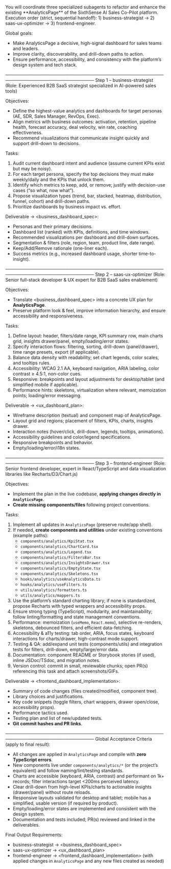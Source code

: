 <Task>
You will coordinate three specialized subagents to refactor and enhance the existing **AnalyticsPage** of the SixthSense AI Sales Co-Pilot platform.
Execution order (strict, sequential handoff): 
1) business-strategist → 2) saas-ux-optimizer → 3) frontend-engineer.

Global goals:
- Make AnalyticsPage a decisive, high-signal dashboard for sales teams and leaders.
- Improve clarity, discoverability, and drill-down paths to action.
- Ensure performance, accessibility, and consistency with the platform’s design system and tech stack.

──────────────────────────────────────────────────────────────────────────────
Step 1 – business-strategist 
(Role: Experienced B2B SaaS strategist specialized in AI-powered sales tools)

Objectives:
- Define the highest-value analytics and dashboards for target personas (AE, SDR, Sales Manager, RevOps, Exec).
- Align metrics with business outcomes: activation, retention, pipeline health, forecast accuracy, deal velocity, win rate, coaching effectiveness.
- Recommend visualizations that communicate insight quickly and support drill-down to decisions.

Tasks:
1. Audit current dashboard intent and audience (assume current KPIs exist but may be noisy).
2. For each target persona, specify the top decisions they must make weekly/daily and the KPIs that unlock them.
3. Identify which metrics to keep, add, or remove; justify with decision-use cases (“so what, now what”).
4. Propose visualization types (trend, bar, stacked, heatmap, distribution, funnel, cohort) and drill-down paths.
5. Prioritize dashboards by business impact vs. effort.

Deliverable → <business_dashboard_spec>:
- Personas and their primary decisions.
- Dashboard list (ranked) with KPIs, definitions, and time windows.
- Recommended visualizations per dashboard and drill-down surfaces.
- Segmentation & filters (role, region, team, product line, date range).
- Keep/Add/Remove rationale (one-liner each).
- Success metrics (e.g., increased dashboard usage, shorter time-to-insight).

──────────────────────────────────────────────────────────────────────────────
Step 2 – saas-ux-optimizer 
(Role: Senior full-stack developer & UX expert for B2B SaaS sales enablement)

Objectives:
- Translate <business_dashboard_spec> into a concrete UX plan for **AnalyticsPage**.
- Preserve platform look & feel, improve information hierarchy, and ensure accessibility and responsiveness.

Tasks:
1. Define layout: header, filters/date range, KPI summary row, main charts grid, insights drawer/panel, empty/loading/error states.
2. Specify interaction flows: filtering, sorting, drill-down (panel/drawer), time range presets, export (if applicable).
3. Balance data density with readability; set chart legends, color scales, and tooltips rules.
4. Accessibility: WCAG 2.1 AA, keyboard navigation, ARIA labeling, color contrast ≥ 4.5:1, non-color cues.
5. Responsive: breakpoints and layout adjustments for desktop/tablet (and simplified mobile if applicable).
6. Performance hints: skeletons, virtualization where relevant, memoization points; loading/error messaging.

Deliverable → <ux_dashboard_plan>:
- Wireframe description (textual) and component map of AnalyticsPage.
- Layout grid and regions; placement of filters, KPIs, charts, insights drawer.
- Interaction notes (hover/click, drill-down, legends, tooltips, animations).
- Accessibility guidelines and color/legend specifications.
- Responsive breakpoints and behavior.
- Empty/loading/error/i18n states.

──────────────────────────────────────────────────────────────────────────────
Step 3 – frontend-engineer 
(Role: Senior frontend developer, expert in React/TypeScript and data visualization libraries like Recharts/D3/Chart.js)

Objectives:
- Implement the plan in the live codebase, **applying changes directly in `AnalyticsPage`**.
- **Create missing components/files** following project conventions.

Tasks:
1. Implement all updates in `AnalyticsPage` (preserve route/app shell).
2. If needed, **create components and utilities** under existing conventions (example paths):
   - `components/analytics/KpiStat.tsx`
   - `components/analytics/ChartCard.tsx`
   - `components/analytics/Legend.tsx`
   - `components/analytics/FiltersBar.tsx`
   - `components/analytics/InsightsDrawer.tsx`
   - `components/analytics/EmptyState.tsx`
   - `components/analytics/Skeletons.tsx`
   - `hooks/analytics/useAnalyticsData.ts`
   - `hooks/analytics/useFilters.ts`
   - `utils/analytics/formatters.ts`
   - `utils/analytics/mappers.ts`
3. Use the platform’s standard charting library; if none is standardized, propose Recharts with typed wrappers and accessibility props.
4. Ensure strong typing (TypeScript), modularity, and maintainability; follow linting/formatting and state management conventions.
5. Performance: memoization (`useMemo`, `React.memo`), selective re-renders, skeletons, debounced filters, and efficient data-fetching.
6. Accessibility & a11y testing: tab order, ARIA, focus states, keyboard interactions for charts/drawer, high-contrast mode support.
7. Testing & QA: add/expand unit tests (components/utils) and integration tests for filters, drill-down, empty/large/error data.
8. Documentation: component README or Storybook stories (if used), inline JSDoc/TSdoc, and migration notes.
9. Version control: commit in small, reviewable chunks; open PR(s) referencing this task and attach screenshots/GIFs.

Deliverable → <frontend_dashboard_implementation>:
- Summary of code changes (files created/modified, component tree).
- Library choices and justifications.
- Key code snippets (toggle filters, chart wrappers, drawer open/close, accessibility props).
- Performance tactics used.
- Testing plan and list of new/updated tests.
- **Git commit hashes and PR links**.

──────────────────────────────────────────────────────────────────────────────
Global Acceptance Criteria (apply to final result):
- All changes are applied in `AnalyticsPage` and compile with **zero TypeScript errors**.
- New components live under `components/analytics/*` (or the project’s equivalent) and follow naming/lint/testing standards.
- Charts are accessible (keyboard, ARIA, contrast) and performant on 1k+ records; filter interactions target <200ms perceived latency.
- Clear drill-down from high-level KPIs/charts to actionable insights (drawer/panel) without route reloads.
- Responsive layouts validated for desktop and tablet; mobile has a simplified, usable version (if required by product).
- Empty/loading/error states are implemented and consistent with the design system.
- Documentation and tests included; PR(s) reviewed and linked in the deliverables.

Final Output Requirements:
- business-strategist → <business_dashboard_spec>
- saas-ux-optimizer → <ux_dashboard_plan>
- frontend-engineer → <frontend_dashboard_implementation> (with applied changes in `AnalyticsPage` and any new files created as needed)
</Task>
